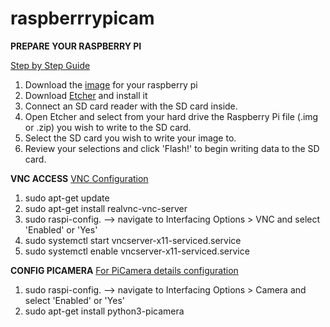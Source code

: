 # raspberrrypicam
**PREPARE YOUR RASPBERRY PI**

[Step by Step Guide](https://www.raspberrypi.org/documentation/installation/installing-images/)

1. Download the [image](https://www.raspberrypi.org/downloads/) for your raspberry pi
2. Download [Etcher](https://etcher.io/) and install it
3. Connect an SD card reader with the SD card inside.
4. Open Etcher and select from your hard drive the Raspberry Pi file (.img or .zip) you wish to write to the SD card.
5. Select the SD card you wish to write your image to.
6. Review your selections and click 'Flash!' to begin writing data to the SD card.

**VNC ACCESS**
[VNC Configuration](https://www.realvnc.com/es/connect/docs/raspberry-pi.html#raspberry-pi-setup)
1. sudo apt-get update
2. sudo apt-get install realvnc-vnc-server
3. sudo raspi-config. --> navigate to Interfacing Options > VNC and select 'Enabled' or 'Yes'
4. sudo systemctl start vncserver-x11-serviced.service
5. sudo systemctl enable vncserver-x11-serviced.service


**CONFIG PICAMERA**
[For PiCamera details configuration](https://projects.raspberrypi.org/en/projects/getting-started-with-picamera/4)
1. sudo raspi-config. --> navigate to Interfacing Options > Camera and select 'Enabled' or 'Yes'
2. sudo apt-get install python3-picamera
